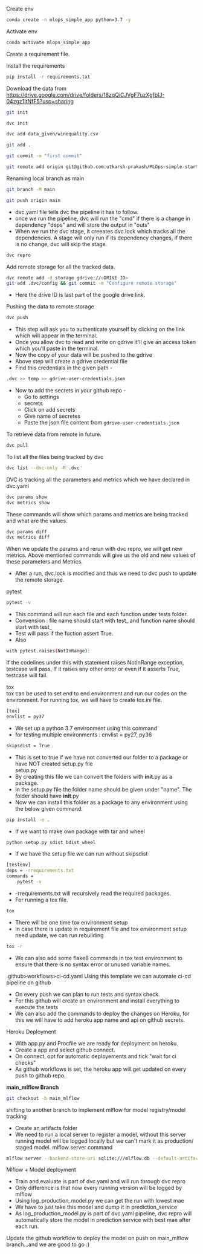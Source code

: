Create env
```bash
conda create -n mlops_simple_app python=3.7 -y
```
Activate env
```bash
conda activate mlops_simple_app
```
Create a requirement file.

Install the requirements
```bash
pip install -r requirements.txt
```

Download the data from
https://drive.google.com/drive/folders/18zqQiCJVgF7uzXgfbIJ-04zgz1ItNfF5?usp=sharing

```bash
git init
```

```bash
dvc init
```

```bash
dvc add data_given/winequality.csv
```

```bash
git add .
```

```bash
git commit -m "first commit"
```

```bash
git remote add origin git@github.com:utkarsh-prakash/MLOps-simple-start.git
```

Renaming local branch as main
```bash
git branch -M main
```

```bash
git push origin main
```
- dvc.yaml file tells dvc the pipeline it has to follow.
- once we run the pipeline, dvc will run the "cmd" if there is a change in dependency "deps" and will store the output in "outs"
- When we run the dvc stage, it creeates dvc.lock which tracks all the dependencies. A stage will only run if its dependency changes, if there is no change, dvc will skip the stage.
```bash
dvc repro
```

Add remote storage for all the tracked data.
```bash
dvc remote add -d storage gdrive://<DRIVE ID>
git add .dvc/config && git commit -m "Configure remote storage"
```
- Here the drive ID is last part of the google drive link.

Pushing the data to remote storage
```bash
dvc push
```
- This step will ask you to authenticate yourself by clicking on the link which will appear in the terminal.
- Once you allow dvc to read and write on gdrive it'll give an access token which you'll paste in the terminal.
- Now the copy of your data will be pushed to the gdrive
- Above step will create a gdrive credential file
- Find this credentials in the given path -
```bash
.dvc >> temp >> gdrive-user-credentials.json
```
- Now to add the secrets in your github repo -
    - Go to settings
    - secrets
    - Click on add secrets
    - Give name of secretes
    - Paste the json file content from ```gdrive-user-credentials.json ```

To retrieve data from remote in future.
```bash
dvc pull
```

To list all the files being tracked by dvc
```bash
dvc list --dvc-only -R .dvc
```

DVC is tracking all the parameters and metrics which we have declared in dvc.yaml
```bash
dvc params show
dvc metrics show
```
These commands will show which params and metrics are being tracked and what are the values.
```bash
dvc params diff
dvc metrics diff
```
When we update the params and rerun with dvc repro, we will get new metrics. Above mentioned commands will give us the old and new values of these parameters and Metrics.
- After a run, dvc.lock is modified and thus we need to dvc push to update the remote storage.

pytest
```bash
pytest -v
```
- This command will run each file and each function under tests folder.
- Convension : file name should start with test_ and function name should start with test_
- Test will pass if the fuction assert True.
- Also
```bash
with pytest.raises(NotInRange):
```
If the codelines under this with statement raises NotInRange exception, testcase will pass, If it raises any other error or even if it asserts True, testcase will fail.

tox<br>
tox can be used to set end to end environment and run our codes on the environment. For running tox, we will have to create tox.ini file.
```bash
[tox]
envlist = py37
```
- We set up a python 3.7 environment using this command
- for testing multiple environments : envlist = py27, py36
```bash
skipsdist = True
```
- This is set to true if we have not converted our folder to a package or have NOT created setup.py file<br>
setup.py
- By creating this file we can convert the folders with __init__.py as a package.
- In the setup.py file the folder name should be given under "name". The folder should have __init__.py
- Now we can install this folder as a package to any environment using the below given command.
```bash
pip install -e .
```
- If we want to make own package with tar and wheel
```bash
python setup.py sdist bdist_wheel
```
- If we have the setup file we can run without skipsdist
```bash
[testenv]
deps = -rrequirements.txt
commands = 
    pytest -v
```
- -rrequirements.txt will recursively read the required packages.
- For running a tox file.
```bash
tox
```
- There will be one time tox environment setup
- In case there is update in requirement file and tox environment setup need update, we can run rebuilding
```bash
tox -r
```  
- We can also add some flake8 commands in tox test environment to ensure that there is no syntax error or unused variable names.

.github>workflows>ci-cd.yaml
Using this template we can automate ci-cd pipeline on github
- On every push we can plan to run tests and syntax check.
- For this github will create an environment and install everything to execute the tests
- We can also add the commands to deploy the changes on Heroku, for this we will have to add heroku app name and api on github secrets.

Heroku Deployment
- With app.py and Procfile we are ready for deployment on heroku.
- Create a app and select github connect.
- On connect, opt for automatic deployements and tick "wait for ci checks"
- As github workflows is set, the heroku app will get updated on every push to github repo.

<b> main_mlflow Branch </b>
```bash
git checkout -b main_mlflow
```
shifting to another branch to implement mlflow for model registry/model tracking
- Create an artifacts folder
- We need to run a local server to register a model, without this server running model will be logged locally but we can't mark it as production/ staged model.
mlflow server command
```bash
mlflow server --backend-store-uri sqlite:///mlflow.db --default-artifact-root ./artifacts --host 127.0.0.1 -p 1234
```

Mlflow + Model deployment
- Train and evaluate is part of dvc.yaml and will run through dvc repro
- Only difference is that now every running version will be logged by mlflow
- Using log_production_model.py we can get the run with lowest mae
- We have to just take this model and dump it in prediction_service
- As log_production_model.py is part of dvc.yaml pipeline, dvc repro will automatically store the model in prediction service with best mae after each run.

Update the github workflow to deploy the model on push on main_mlflow branch...and we are good to go :)